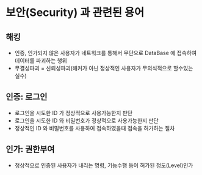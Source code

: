 # 보안(Security) 과 관련된 용어

## 해킹

- 인증, 인가되지 않은 사용자가 네트워크를 통해서 무단으로 DataBase 에 접속하여 데이터를 파괴하는 행위
- 무결성파괴 = 신뢰성파괴(해커가 아닌 정상적인 사용자가 무의식적으로 할수있는 실수)

## 인증: 로그인

- 로그인을 시도한 ID 가 정상적으로 사용가능한지 판단
- 로그인을 시도한 ID 와 비밀번호가 정상적으로 사용가능한지 판단
- 정상적인 ID 와 비밀번호를 사용하여 접속하였을때 접속을 허가하는 절차

## 인가: 권한부여

- 정상적으로 인증된 사용자가 내리는 명령, 기능수행 등이 허가된 정도(Level)인가
